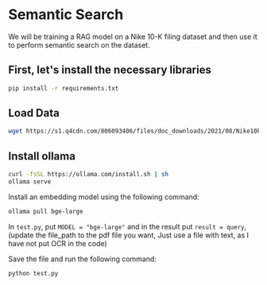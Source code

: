 # Semantic Search

We will be training a RAG model on a Nike 10-K filing dataset and then use it to perform semantic search on the dataset.

## First, let's install the necessary libraries

```bash
pip install -r requirements.txt
```

## Load Data

```bash
wget https://s1.q4cdn.com/806093406/files/doc_downloads/2021/08/Nike10k2021.pdf
```

## Install ollama

```bash
curl -fsSL https://ollama.com/install.sh | sh
ollama serve
```

Install an embedding model using the following command:

```bash
ollama pull bge-large
```

In `test.py`, put `MODEL = "bge-large"` and in the result put `result = query`, (update the file_path to the pdf file you want, Just use a file with text, as I have not put OCR in the code)

Save the file and run the following command:

```bash
python test.py
```
